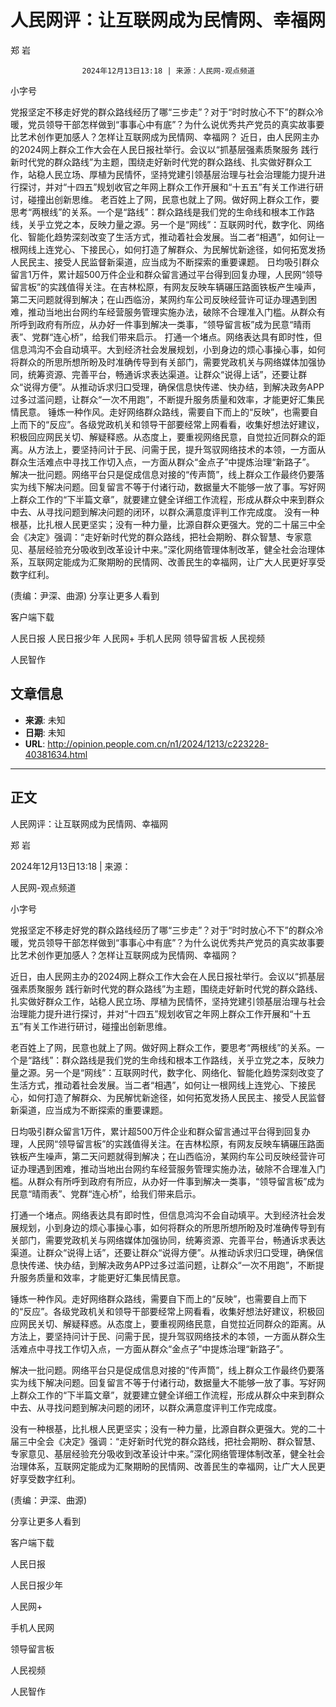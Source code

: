# 人民网评：让互联网成为民情网、幸福网

郑 岩


					2024年12月13日13:18 | 来源：人民网-观点频道


小字号





党报坚定不移走好党的群众路线经历了哪“三步走”？对于“时时放心不下”的群众冷暖，党员领导干部怎样做到“事事心中有底”？为什么说优秀共产党员的真实故事要比艺术创作更加感人？怎样让互联网成为民情网、幸福网？
近日，由人民网主办的2024网上群众工作大会在人民日报社举行。会议以“抓基层强素质聚服务 践行新时代党的群众路线”为主题，围绕走好新时代党的群众路线、扎实做好群众工作，站稳人民立场、厚植为民情怀，坚持党建引领基层治理与社会治理能力提升进行探讨，并对“十四五”规划收官之年网上群众工作开展和“十五五”有关工作进行研讨，碰撞出创新思维。
老百姓上了网，民意也就上了网。做好网上群众工作，要思考“两根线”的关系。一个是“路线”：群众路线是我们党的生命线和根本工作路线，关乎立党之本，反映力量之源。另一个是“网线”：互联网时代，数字化、网络化、智能化趋势深刻改变了生活方式，推动着社会发展。当二者“相遇”，如何让一根网线上连党心、下接民心，如何打造了解群众、为民解忧新途径，如何拓宽发扬人民民主、接受人民监督新渠道，应当成为不断探索的重要课题。
日均吸引群众留言1万件，累计超500万件企业和群众留言通过平台得到回复办理，人民网“领导留言板”的实践值得关注。在吉林松原，有网友反映车辆碾压路面铁板产生噪声，第二天问题就得到解决；在山西临汾，某网约车公司反映经营许可证办理遇到困难，推动当地出台网约车经营服务管理实施办法，破除不合理准入门槛。从群众有所呼到政府有所应，从办好一件事到解决一类事，“领导留言板”成为民意“晴雨表”、党群“连心桥”，给我们带来启示。
打通一个堵点。网络表达具有即时性，但信息鸿沟不会自动填平。大到经济社会发展规划，小到身边的烦心事操心事，如何将群众的所思所想所盼及时准确传导到有关部门，需要党政机关与网络媒体加强协同，统筹资源、完善平台，畅通诉求表达渠道。让群众“说得上话”，还要让群众“说得方便”。从推动诉求归口受理，确保信息快传递、快办结，到解决政务APP过多过滥问题，让群众“一次不用跑”，不断提升服务质量和效率，才能更好汇集民情民意。
锤炼一种作风。走好网络群众路线，需要自下而上的“反映”，也需要自上而下的“反应”。各级党政机关和领导干部要经常上网看看，收集好想法好建议，积极回应网民关切、解疑释惑。从态度上，要重视网络民意，自觉拉近同群众的距离。从方法上，要坚持问计于民、问需于民，提升驾驭网络技术的本领，一方面从群众生活难点中寻找工作切入点，一方面从群众“金点子”中提炼治理“新路子”。
解决一批问题。网络平台只是促成信息对接的“传声筒”，线上群众工作最终仍要落实为线下解决问题。回复留言不等于付诸行动，数据量大不能够一放了事。写好网上群众工作的“下半篇文章”，就要建立健全详细工作流程，形成从群众中来到群众中去、从寻找问题到解决问题的闭环，以群众满意度评判工作完成度。
没有一种根基，比扎根人民更坚实；没有一种力量，比源自群众更强大。党的二十届三中全会《决定》强调：“走好新时代党的群众路线，把社会期盼、群众智慧、专家意见、基层经验充分吸收到改革设计中来。”深化网络管理体制改革，健全社会治理体系，互联网定能成为汇聚期盼的民情网、改善民生的幸福网，让广大人民更好享受数字红利。

(责编：尹深、曲源)
分享让更多人看到  


客户端下载

人民日报
人民日报少年
人民网+
手机人民网
领导留言板
人民视频

人民智作

## 文章信息

- **来源**: 未知
- **日期**: 未知
- **URL**: http://opinion.people.com.cn/n1/2024/1213/c223228-40381634.html

---

## 正文

人民网评：让互联网成为民情网、幸福网

郑 岩

2024年12月13日13:18 | 来源：

人民网-观点频道

小字号

党报坚定不移走好党的群众路线经历了哪“三步走”？对于“时时放心不下”的群众冷暖，党员领导干部怎样做到“事事心中有底”？为什么说优秀共产党员的真实故事要比艺术创作更加感人？怎样让互联网成为民情网、幸福网？

近日，由人民网主办的2024网上群众工作大会在人民日报社举行。会议以“抓基层强素质聚服务 践行新时代党的群众路线”为主题，围绕走好新时代党的群众路线、扎实做好群众工作，站稳人民立场、厚植为民情怀，坚持党建引领基层治理与社会治理能力提升进行探讨，并对“十四五”规划收官之年网上群众工作开展和“十五五”有关工作进行研讨，碰撞出创新思维。

老百姓上了网，民意也就上了网。做好网上群众工作，要思考“两根线”的关系。一个是“路线”：群众路线是我们党的生命线和根本工作路线，关乎立党之本，反映力量之源。另一个是“网线”：互联网时代，数字化、网络化、智能化趋势深刻改变了生活方式，推动着社会发展。当二者“相遇”，如何让一根网线上连党心、下接民心，如何打造了解群众、为民解忧新途径，如何拓宽发扬人民民主、接受人民监督新渠道，应当成为不断探索的重要课题。

日均吸引群众留言1万件，累计超500万件企业和群众留言通过平台得到回复办理，人民网“领导留言板”的实践值得关注。在吉林松原，有网友反映车辆碾压路面铁板产生噪声，第二天问题就得到解决；在山西临汾，某网约车公司反映经营许可证办理遇到困难，推动当地出台网约车经营服务管理实施办法，破除不合理准入门槛。从群众有所呼到政府有所应，从办好一件事到解决一类事，“领导留言板”成为民意“晴雨表”、党群“连心桥”，给我们带来启示。

打通一个堵点。网络表达具有即时性，但信息鸿沟不会自动填平。大到经济社会发展规划，小到身边的烦心事操心事，如何将群众的所思所想所盼及时准确传导到有关部门，需要党政机关与网络媒体加强协同，统筹资源、完善平台，畅通诉求表达渠道。让群众“说得上话”，还要让群众“说得方便”。从推动诉求归口受理，确保信息快传递、快办结，到解决政务APP过多过滥问题，让群众“一次不用跑”，不断提升服务质量和效率，才能更好汇集民情民意。

锤炼一种作风。走好网络群众路线，需要自下而上的“反映”，也需要自上而下的“反应”。各级党政机关和领导干部要经常上网看看，收集好想法好建议，积极回应网民关切、解疑释惑。从态度上，要重视网络民意，自觉拉近同群众的距离。从方法上，要坚持问计于民、问需于民，提升驾驭网络技术的本领，一方面从群众生活难点中寻找工作切入点，一方面从群众“金点子”中提炼治理“新路子”。

解决一批问题。网络平台只是促成信息对接的“传声筒”，线上群众工作最终仍要落实为线下解决问题。回复留言不等于付诸行动，数据量大不能够一放了事。写好网上群众工作的“下半篇文章”，就要建立健全详细工作流程，形成从群众中来到群众中去、从寻找问题到解决问题的闭环，以群众满意度评判工作完成度。

没有一种根基，比扎根人民更坚实；没有一种力量，比源自群众更强大。党的二十届三中全会《决定》强调：“走好新时代党的群众路线，把社会期盼、群众智慧、专家意见、基层经验充分吸收到改革设计中来。”深化网络管理体制改革，健全社会治理体系，互联网定能成为汇聚期盼的民情网、改善民生的幸福网，让广大人民更好享受数字红利。

(责编：尹深、曲源)

分享让更多人看到

客户端下载

人民日报

人民日报少年

人民网+

手机人民网

领导留言板

人民视频

人民智作

